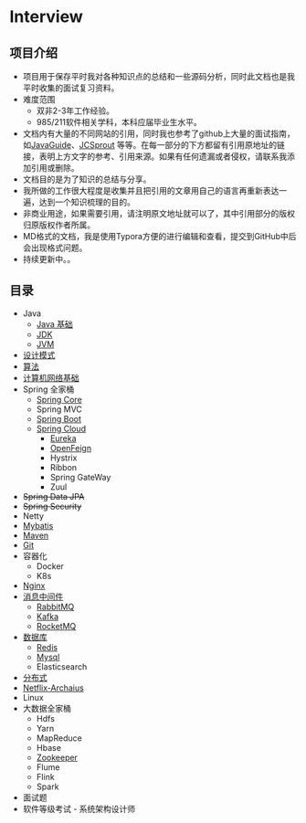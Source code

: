 # Interview

## 项目介绍
- 项目用于保存平时我对各种知识点的总结和一些源码分析，同时此文档也是我平时收集的面试复习资料。
- 难度范围
  - 双非2-3年工作经验。
  - 985/211软件相关学科，本科应届毕业生水平。
- 文档内有大量的不同网站的引用，同时我也参考了github上大量的面试指南，如[JavaGuide](https://github.com/Snailclimb/JavaGuide)、[JCSprout](https://github.com/crossoverJie/JCSprout) 等等。在每一部分的下方都留有引用原地址的链接，表明上方文字的参考、引用来源。如果有任何遗漏或者侵权，请联系我添加引用或删除。
- 文档目的是为了知识的总结与分享。
- 我所做的工作很大程度是收集并且把引用的文章用自己的语言再重新表达一遍，达到一个知识梳理的目的。
- 非商业用途，如果需要引用，请注明原文地址就可以了，其中引用部分的版权归原版权作者所属。
- MD格式的文档，我是使用Typora方便的进行编辑和查看，提交到GitHub中后会出现格式问题。
- 持续更新中。。



## 目录

- Java
  - [Java 基础](https://github.com/ideolty/Interview/blob/master/Java基础.md)
  - [JDK](https://github.com/ideolty/Interview/blob/master/JDK.md)
  - [JVM](https://github.com/ideolty/Interview/blob/master/JVM.md)
- [设计模式](https://github.com/ideolty/Interview/blob/master/设计模式.md)
- [算法](https://github.com/ideolty/Interview/blob/master/算法.md)
- [计算机网络基础](https://github.com/ideolty/Interview/blob/master/计算机网络基础.md)
- Spring 全家桶
  - [Spring Core](https://github.com/ideolty/Interview/blob/master/SpringCore.md)
  - Spring MVC
  - [Spring Boot](https://github.com/ideolty/Interview/blob/master/SpringBoot.md)
  - [Spring Cloud](https://github.com/ideolty/Interview/blob/master/SpringCloud.md)
    - [Eureka](https://github.com/ideolty/Interview/blob/master/SpringCloudEureka.md)
    - [OpenFeign](https://github.com/ideolty/Interview/blob/master/OpenFeign.md)
    - Hystrix
    - Ribbon
    - Spring GateWay
    - Zuul
- ~~Spring Data JPA~~
- ~~Spring Security~~
- Netty
- [Mybatis](https://github.com/ideolty/Interview/blob/master/Mybatis.md)
- [Maven](https://github.com/ideolty/Interview/blob/master/Maven.md)
- [Git](https://github.com/ideolty/Interview/blob/master/Git.md)
- 容器化
  - Docker
  - K8s
- [Nginx](https://github.com/ideolty/Interview/blob/master/Nginx.md)
- [消息中间件](https://github.com/ideolty/Interview/blob/master/消息中间件.md)
  - [RabbitMQ](https://github.com/ideolty/Interview/blob/master/RabbitMQ.md)
  - [Kafka](https://github.com/ideolty/Interview/blob/master/Kafka.md)
  - [RocketMQ](https://github.com/ideolty/Interview/blob/master/RocketMQ.md)
- [数据库](https://github.com/ideolty/Interview/blob/master/数据库.md)
  - [Redis](https://github.com/ideolty/Interview/blob/master/Redis.md)
  - [Mysql](https://github.com/ideolty/Interview/blob/master/Mysql.md)
  - Elasticsearch
- [分布式](https://github.com/ideolty/Interview/blob/master/分布式.md)
- [Netflix-Archaius](https://github.com/ideolty/Interview/blob/master/Netflix-Archaius.md)
- Linux
- 大数据全家桶
  - Hdfs
  - Yarn
  - MapReduce
  - Hbase
  - [Zookeeper](https://github.com/ideolty/Interview/blob/master/Zookeeper.md)
  - Flume
  - Flink
  - Spark
- 面试题
- 软件等级考试 - 系统架构设计师

